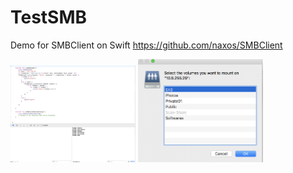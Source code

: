 # TestSMB

Demo for SMBClient on Swift https://github.com/naxos/SMBClient

<img src="demo1.png" width="200" height="155" />
<img src="demo2.png" width="200" height="165" />
